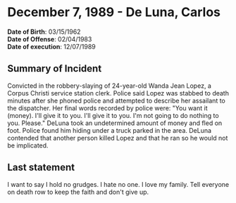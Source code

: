 # December 7, 1989 - De Luna, Carlos

**Date of Birth**: 03/15/1962<br/>
**Date of Offense**: 02/04/1983<br/>
**Date of execution**: 12/07/1989<br/>

## Summary of Incident
Convicted in the robbery-slaying of 24-year-old Wanda Jean Lopez, a Corpus Christi service station clerk. Police said Lopez was stabbed to death minutes after she phoned police and attempted to describe her assailant to the dispatcher. Her final words recorded by police were: "You want it (money). I'll give it to you. I'll give it to you. I'm not going to do nothing to you. Please." DeLuna took an undetermined amount of money and fled on foot. Police found him hiding under a truck parked in the area. DeLuna contended that another person killed Lopez and that he ran so he would not be implicated.

## Last statement
I want to say I hold no grudges. I hate no one. I love my family. Tell everyone on death row to keep the faith and don't give up.